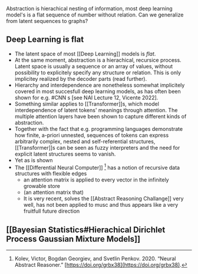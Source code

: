 
Abstraction is hierachical nesting of information, most deep learning model's is a flat sequence of number without relation. Can we generalize from latent sequences to graphs?

## Deep Learning is flat
- The latent space of most [[Deep Learning]] models is *flat*. 
- At the same moment, abstraction is a hierachical, recursice process. Latent space is usually a sequence or an array of values, without possibility to explicitely specify any structure or relation. This is only implicitey realized by the decoder parts (read further).
- Hierarchy and interdependence are nonetheless somewhat implicitely covered in most succesfull deep learning models, as has often been shown for e.g. #CNN s [see NAI Lecture 12, Vicente 2022]. 
- Something similar applies to [[Transformer]]s, which model interdependence of latent tokens' meanings through attention. The multiple attention layers have been shown to capture different kinds of abstraction. 
- Together with the fact that e.g. programming languages demonstrate how finite, a-priori unnested, sequences of tokens can express arbitrarily complex, nested and self-referential structures, [[Transformer]]s can be seen as fuzzy interpreters and the need for explicit latent structures seems to vanish. 
- Yet as is shown 
- The [[Differential Neural Computer]] [^@kolevNeuralAbstractReasoner2020] has a notion of recursive data structures with flexible edges
	- an attention matrix is applied to every vector in the infinitely growable store
	- (an attention matrix that)
	- It is very recent, solves the [[Abstract Reasoning Challange]] very well, has not been applied to musc and thus appears like a very fruitfull future direction

## [[Bayesian Statistics#Hierachical Dirichlet Process Gaussian Mixture Models]] 



[^@kolevNeuralAbstractReasoner2020]: Kolev, Victor, Bogdan Georgiev, and Svetlin Penkov. 2020. “Neural Abstract Reasoner.” [https://doi.org/grbx38](https://doi.org/grbx38).